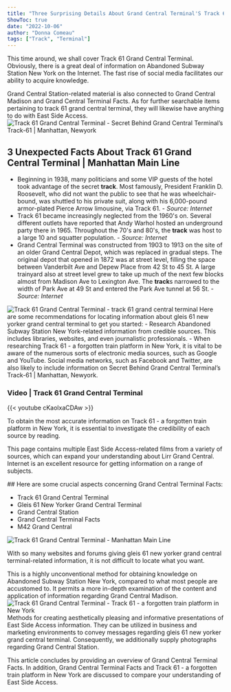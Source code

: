 ```yaml
---
title: "Three Surprising Details About Grand Central Terminal'S Track 61"
ShowToc: true 
date: "2022-10-06"
author: "Donna Comeau" 
tags: ["Track", "Terminal"]
---
```


	
This time around, we shall cover Track 61 Grand Central Terminal. Obviously, there is a great deal of information on Abandoned Subway Station New York on the Internet. The fast rise of social media facilitates our ability to acquire knowledge.

Grand Central Station-related material is also connected to Grand Central Madison and Grand Central Terminal Facts. As for further searchable items pertaining to track 61 grand central terminal, they will likewise have anything to do with East Side Access.
<img loading="lazy" src="https://i.pinimg.com/originals/8c/dd/69/8cdd69666101bdc3579aa0595b39cd41.png" onerror="this.onerror=null;this.src='https://blogger.googleusercontent.com/img/a/AVvXsEhe7F7TRXHtjiKvHb5vS7DmnxvpHiDyoYyYvm1nHB3Qp2_w3BnM6A2eq4v7FYxCC9bfZt3a9vIMtAYEKUiaDQbHMg-ViyGmRIj39MLp0bGFfgfYw1Dc9q_H-T0wiTm3l0Uq42dETrN9eC8aGJ9_IORZsxST1AcLR7np1koOfcc7tnHa4S8Mwz_xD9d0=s16000';" alt="Track 61 Grand Central Terminal - Secret Behind Grand Central Terminal’s Track-61 | Manhattan, Newyork" >

## 3 Unexpected Facts About Track 61 Grand Central Terminal | Manhattan Main Line
-   Beginning in 1938, many politicians and some VIP guests of the hotel took advantage of the secret **track**. Most famously, President Franklin D. Roosevelt, who did not want the public to see that he was wheelchair-bound, was shuttled to his private suit, along with his 6,000-pound armor-plated Pierce Arrow limousine, via Track 61. - <cite>Source: Internet</cite>
-   Track 61 became increasingly neglected from the 1960's on. Several different outlets have reported that Andy Warhol hosted an underground party there in 1965. Throughout the 70's and 80's, the **track** was host to a large 10 and squatter population. - <cite>Source: Internet</cite>
-   Grand Central Terminal was constructed from 1903 to 1913 on the site of an older Grand Central Depot, which was replaced in gradual steps. The original depot that opened in 1872 was at street level, filling the space between Vanderbilt Ave and Depew Place from 42 St to 45 St. A large trainyard also at street level grew to take up much of the next few blocks almost from Madison Ave to Lexington Ave. The **track**s narrowed to the width of Park Ave at 49 St and entered the Park Ave tunnel at 56 St. - <cite>Source: Internet</cite>


<img loading="lazy" src="https://untappedcities.com/wp-content/uploads/2020/07/Grand-Central-Terminal-Clock-Atrium-NYC-3.jpg" onerror="this.onerror=null;this.src='https://blogger.googleusercontent.com/img/a/AVvXsEhe7F7TRXHtjiKvHb5vS7DmnxvpHiDyoYyYvm1nHB3Qp2_w3BnM6A2eq4v7FYxCC9bfZt3a9vIMtAYEKUiaDQbHMg-ViyGmRIj39MLp0bGFfgfYw1Dc9q_H-T0wiTm3l0Uq42dETrN9eC8aGJ9_IORZsxST1AcLR7np1koOfcc7tnHa4S8Mwz_xD9d0=s16000';" alt="Track 61 Grand Central Terminal - track 61 grand central terminal" >
Here are some recommendations for locating information about gleis 61 new yorker grand central terminal to get you started:
- Research Abandoned Subway Station New York-related information from credible sources. This includes libraries, websites, and even journalistic professionals.
- When researching Track 61 - a forgotten train platform in New York, it is vital to be aware of the numerous sorts of electronic media sources, such as Google and YouTube. Social media networks, such as Facebook and Twitter, are also likely to include information on Secret Behind Grand Central Terminal’s Track-61 | Manhattan, Newyork.

### Video | Track 61 Grand Central Terminal
{{< youtube cKaolxaCDAw >}} 

To obtain the most accurate information on Track 61 - a forgotten train platform in New York, it is essential to investigate the credibility of each source by reading.

This page contains multiple East Side Access-related films from a variety of sources, which can expand your understanding about Lirr Grand Central. Internet is an excellent resource for getting information on a range of subjects.
<script async="async" data-cfasync="false" src="//normallydemandedalter.com/fe63df3c5408708b15d8dc3d9b206b31/invoke.js"></script>
<div id="container-fe63df3c5408708b15d8dc3d9b206b31"></div>
## Here are some crucial aspects concerning Grand Central Terminal Facts:

- Track 61 Grand Central Terminal
- Gleis 61 New Yorker Grand Central Terminal
- Grand Central Station
- Grand Central Terminal Facts
- M42 Grand Central

 <img loading="lazy" src="https://live.staticflickr.com/7396/14111342042_4e3d509472_b.jpg" onerror="this.onerror=null;this.src='https://blogger.googleusercontent.com/img/a/AVvXsEhe7F7TRXHtjiKvHb5vS7DmnxvpHiDyoYyYvm1nHB3Qp2_w3BnM6A2eq4v7FYxCC9bfZt3a9vIMtAYEKUiaDQbHMg-ViyGmRIj39MLp0bGFfgfYw1Dc9q_H-T0wiTm3l0Uq42dETrN9eC8aGJ9_IORZsxST1AcLR7np1koOfcc7tnHa4S8Mwz_xD9d0=s16000';" alt="Track 61 Grand Central Terminal - Manhattan Main Line" >

With so many websites and forums giving gleis 61 new yorker grand central terminal-related information, it is not difficult to locate what you want.

This is a highly unconventional method for obtaining knowledge on Abandoned Subway Station New York, compared to what most people are accustomed to. It permits a more in-depth examination of the content and application of information regarding Grand Central Madison.
<img loading="lazy" src="https://brokeassstuart.com/ny/files/2016/05/151205130833-ny-in-24-hours-track-61-travel-00001005-full-169.jpg" onerror="this.onerror=null;this.src='https://blogger.googleusercontent.com/img/a/AVvXsEhe7F7TRXHtjiKvHb5vS7DmnxvpHiDyoYyYvm1nHB3Qp2_w3BnM6A2eq4v7FYxCC9bfZt3a9vIMtAYEKUiaDQbHMg-ViyGmRIj39MLp0bGFfgfYw1Dc9q_H-T0wiTm3l0Uq42dETrN9eC8aGJ9_IORZsxST1AcLR7np1koOfcc7tnHa4S8Mwz_xD9d0=s16000';" alt="Track 61 Grand Central Terminal - Track 61 - a forgotten train platform in New York" >
Methods for creating aesthetically pleasing and informative presentations of East Side Access information. They can be utilized in business and marketing environments to convey messages regarding gleis 61 new yorker grand central terminal. Consequently, we additionally supply photographs regarding Grand Central Station.

This article concludes by providing an overview of Grand Central Terminal Facts. In addition, Grand Central Terminal Facts and Track 61 - a forgotten train platform in New York are discussed to compare your understanding of East Side Access.
	
	


